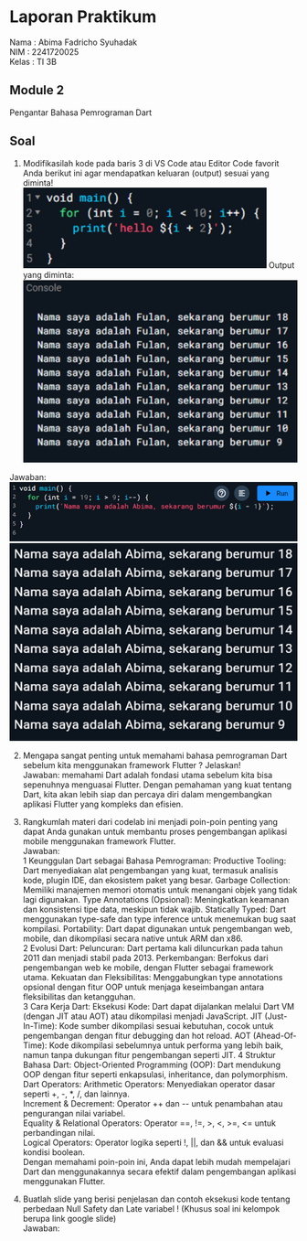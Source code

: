 # Laporan Praktikum

Nama : Abima Fadricho Syuhadak <br>
NIM : 2241720025 <br>
Kelas : TI 3B

## Module 2

Pengantar Bahasa Pemrograman Dart

## Soal
1.	Modifikasilah kode pada baris 3 di VS Code atau Editor Code favorit Anda berikut ini agar mendapatkan keluaran (output) sesuai yang diminta!
![alt text](image.png)
Output yang diminta:
![alt text](image-1.png)

Jawaban: 
![alt text](image-2.png)
![alt text](image-3.png)

2.	Mengapa sangat penting untuk memahami bahasa pemrograman Dart sebelum kita menggunakan framework Flutter ? Jelaskan! <br>
Jawaban: memahami Dart adalah fondasi utama sebelum kita bisa sepenuhnya menguasai Flutter. Dengan pemahaman yang kuat tentang Dart, kita akan lebih siap dan percaya diri dalam mengembangkan aplikasi Flutter yang kompleks dan efisien.

3.	Rangkumlah materi dari codelab ini menjadi poin-poin penting yang dapat Anda gunakan untuk membantu proses pengembangan aplikasi mobile menggunakan framework Flutter. <br>
Jawaban: <br>
1 Keunggulan Dart sebagai Bahasa Pemrograman:
Productive Tooling: Dart menyediakan alat pengembangan yang kuat, termasuk analisis kode, plugin IDE, dan ekosistem paket yang besar.
Garbage Collection: Memiliki manajemen memori otomatis untuk menangani objek yang tidak lagi digunakan.
Type Annotations (Opsional): Meningkatkan keamanan dan konsistensi tipe data, meskipun tidak wajib.
Statically Typed: Dart menggunakan type-safe dan type inference untuk menemukan bug saat kompilasi.
Portability: Dart dapat digunakan untuk pengembangan web, mobile, dan dikompilasi secara native untuk ARM dan x86. <br>
2 Evolusi Dart:
Peluncuran: Dart pertama kali diluncurkan pada tahun 2011 dan menjadi stabil pada 2013.
Perkembangan: Berfokus dari pengembangan web ke mobile, dengan Flutter sebagai framework utama.
Kekuatan dan Fleksibilitas: Menggabungkan type annotations opsional dengan fitur OOP untuk menjaga keseimbangan antara fleksibilitas dan ketangguhan. <br>
3 Cara Kerja Dart:
Eksekusi Kode: Dart dapat dijalankan melalui Dart VM (dengan JIT atau AOT) atau dikompilasi menjadi JavaScript.
JIT (Just-In-Time): Kode sumber dikompilasi sesuai kebutuhan, cocok untuk pengembangan dengan fitur debugging dan hot reload.
AOT (Ahead-Of-Time): Kode dikompilasi sebelumnya untuk performa yang lebih baik, namun tanpa dukungan fitur pengembangan seperti JIT.
4 Struktur Bahasa Dart:
Object-Oriented Programming (OOP): Dart mendukung OOP dengan fitur seperti enkapsulasi, inheritance, dan polymorphism.
Dart Operators:
Arithmetic Operators: Menyediakan operator dasar seperti +, -, *, /, dan lainnya. <br>
Increment & Decrement: Operator ++ dan -- untuk penambahan atau pengurangan nilai variabel. <br>
Equality & Relational Operators: Operator ==, !=, >, <, >=, <= untuk perbandingan nilai. <br>
Logical Operators: Operator logika seperti !, ||, dan && untuk evaluasi kondisi boolean. <br>
Dengan memahami poin-poin ini, Anda dapat lebih mudah mempelajari Dart dan menggunakannya secara efektif dalam pengembangan aplikasi menggunakan Flutter.
4.	Buatlah slide yang berisi penjelasan dan contoh eksekusi kode tentang perbedaan Null Safety dan Late variabel ! (Khusus soal ini kelompok berupa link google slide) <br>
Jawaban: <br>

